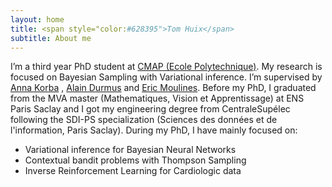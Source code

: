 ```yaml
---
layout: home
title: <span style="color:#628395">Tom Huix</span>
subtitle: About me
---
```


I’m a third year PhD student at <a href="https://cmap.ip-paris.fr">CMAP (Ecole Polytechnique)</a>. My research is focused on Bayesian Sampling with Variational inference. I’m supervised by <a href="https://akorba.github.io/Publications.html">Anna Korba</a> , <a href="https://alain.perso.math.cnrs.fr">Alain Durmus</a> and <a href="https://scholar.google.fr/citations?user=_XE1LvQAAAAJ&hl=fr">Eric Moulines</a>. Before my PhD, I graduated from the MVA master (Mathematiques, Vision et Apprentissage) at ENS Paris Saclay and I got my engineering degree from CentraleSupélec following the SDI-PS specialization (Sciences des données et de l'information, Paris Saclay). During my PhD, I have mainly focused on:
- Variational inference for Bayesian Neural Networks
- Contextual bandit problems with Thompson Sampling
- Inverse Reinforcement Learning for Cardiologic data
